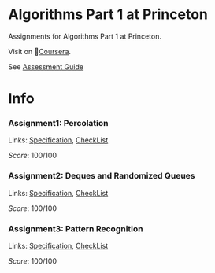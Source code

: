 # Algorithms Part 1 at Princeton
Assignments for Algorithms Part 1 at Princeton.  

Visit on 🔗[Coursera](https://www.coursera.org/learn/algorithms-part1/home).

See [Assessment Guide](https://www.coursera.org/learn/algorithms-part1/resources/R2mre)

# Info
### Assignment1: Percolation
Links: [Specification](http://coursera.cs.princeton.edu/algs4/assignments/percolation.html), [CheckList](http://coursera.cs.princeton.edu/algs4/checklists/percolation.html)

*Score*: 100/100

### Assignment2: Deques and Randomized Queues
Links: [Specification](http://coursera.cs.princeton.edu/algs4/assignments/queues.html), [CheckList](http://coursera.cs.princeton.edu/algs4/checklists/queues.html)

*Score*: 100/100

### Assignment3: Pattern Recognition
Links: [Specification](http://coursera.cs.princeton.edu/algs4/assignments/collinear.html), [CheckList](http://coursera.cs.princeton.edu/algs4/checklists/collinear.html)

*Score*: 100/100

